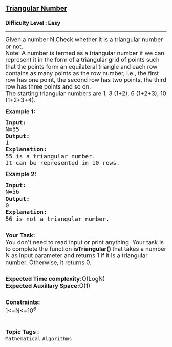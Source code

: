 <h2><a href="https://practice.geeksforgeeks.org/problems/triangular-number2850/1?utm_source=geeksforgeeks&utm_medium=article_practice_tab&utm_campaign=article_practice_tab">Triangular Number</a></h2><h3>Difficulty Level : Easy</h3><hr><div class="problems_problem_content__Xm_eO"><p><span style="font-size:18px">Given a number N.Check whether it is a triangular number or not.<br>
Note:&nbsp;A number is termed as a triangular number if we can represent it in the form of a triangular grid of points such that the points form an equilateral triangle and each row contains as many points as the row number, i.e., the first row has one point, the second row has two points, the third row has three points and so on.<br>
The starting triangular numbers are 1, 3 (1+2), 6 (1+2+3), 10 (1+2+3+4).</span></p>

<p><span style="font-size:18px"><strong>Example 1:</strong></span></p>

<pre><span style="font-size:18px"><strong>Input:</strong>
N=55
<strong>Output:</strong>
1
<strong>Explanation:</strong>
55 is a triangular number.
It can be represented in 10 rows.</span></pre>

<p><span style="font-size:18px"><strong>Example 2:</strong></span></p>

<pre><span style="font-size:18px"><strong>Input:</strong>
N=56
<strong>Output:</strong>
0
<strong>Explanation:</strong>
56 is not a triangular number.</span></pre>

<p><br>
<span style="font-size:18px"><strong>Your Task:</strong><br>
You don't need to read input or print anything. Your task is to complete the function <strong>isTriangular() </strong>that takes a number N as input parameter and returns 1 if it is a triangular number. Otherwise, it returns 0.</span></p>

<p><br>
<span style="font-size:18px"><strong>Expected Time complexity:</strong>O(LogN)<br>
<strong>Expected Auxillary Space:</strong>O(1)</span><br>
&nbsp;</p>

<p><span style="font-size:18px"><strong>Constraints:</strong><br>
1&lt;=N&lt;=10<sup>6</sup></span></p>
</div><br><p><span style=font-size:18px><strong>Topic Tags : </strong><br><code>Mathematical</code>&nbsp;<code>Algorithms</code>&nbsp;